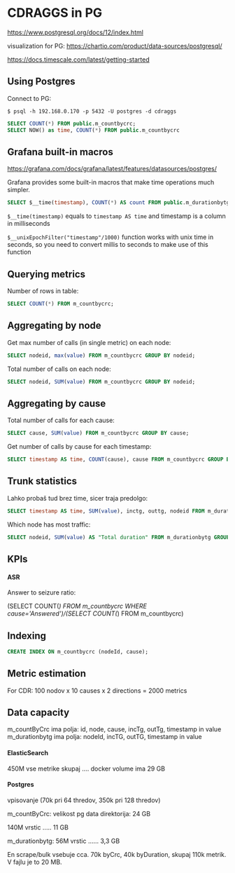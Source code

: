 # CDRAGGS in PG

https://www.postgresql.org/docs/12/index.html

visualization for PG:
https://chartio.com/product/data-sources/postgresql/


https://docs.timescale.com/latest/getting-started

## Using Postgres

Connect to PG:

```
$ psql -h 192.168.0.170 -p 5432 -U postgres -d cdraggs
```

```sql
SELECT COUNT(*) FROM public.m_countbycrc;
SELECT NOW() as time, COUNT(*) FROM public.m_countbycrc
```


## Grafana built-in macros

https://grafana.com/docs/grafana/latest/features/datasources/postgres/

Grafana provides some built-in macros that make time operations much simpler.

```sql
SELECT $__time(timestamp), COUNT(*) AS count FROM public.m_durationbytg WHERE $__unixEpochFilter("timestamp"/1000) GROUP BY time
```

`$__time(timestamp)` equals to `timestamp AS time` and timestamp is a column in milliseconds

`$__unixEpochFilter("timestamp"/1000)` function works with unix time in seconds, so you need to convert millis to 
seconds to make use of this function


## Querying metrics

Number of rows in table:

```sql
SELECT COUNT(*) FROM m_countbycrc;
```


## Aggregating by node

Get max number of calls (in single metric) on each node:

```sql
SELECT nodeid, max(value) FROM m_countbycrc GROUP BY nodeid;
```


Total number of calls on each node:

```sql
SELECT nodeid, SUM(value) FROM m_countbycrc GROUP BY nodeid;
```


## Aggregating by cause

Total number of calls for each cause:

```sql
SELECT cause, SUM(value) FROM m_countbycrc GROUP BY cause;
```

Get number of calls by cause for each timestamp:

```sql
SELECT timestamp AS time, COUNT(cause), cause FROM m_countbycrc GROUP BY time, cause;
```



## Trunk statistics

Lahko probaš tud brez time, sicer traja predolgo:

```sql
SELECT timestamp AS time, SUM(value), inctg, outtg, nodeid FROM m_durationbytg GROUP BY time, nodeid, inctg, outtg;
```

Which node has most traffic:

```sql
SELECT nodeid, SUM(value) AS "Total duration" FROM m_durationbytg GROUP BY nodeid ORDER BY "Total duration" DESC;
```


## KPIs

#### ASR

Answer to seizure ratio:

(SELECT COUNT(*) FROM m_countbycrc WHERE cause='Answered')/(SELECT COUNT(*) FROM m_countbycrc)


## Indexing

```sql
CREATE INDEX ON m_countbycrc (nodeId, cause);
```

## Metric estimation

For CDR:
100 nodov x 10 causes x 2 directions = 2000 metrics


## Data capacity

m_countByCrc ima polja: id, node, cause, incTg, outTg, timestamp in value
m_durationbytg ima polja: nodeId, incTG, outTG, timestamp in value

#### ElasticSearch

450M vse metrike skupaj .... docker volume ima 29 GB

#### Postgres

vpisovanje (70k pri 64 thredov, 350k pri 128 thredov)

m_countByCrc: velikost pg data direktorija: 24 GB

140M vrstic ..... 11 GB

m_durationbytg: 56M vrstic ...... 3,3 GB


En scrape/bulk vsebuje cca. 70k byCrc, 40k byDuration, skupaj 110k metrik. V fajlu je to 20 MB.


